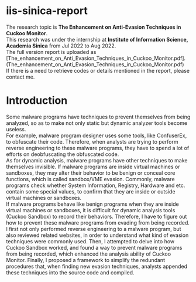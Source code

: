 # iis-sinica-report
The research topic is **The Enhancement on Anti-Evasion Techniques in Cuckoo Monitor**.\
This research was under the internship at **Institute of Information Science, Academia Sinica** from Jul 2022 to Aug 2022.\
The full version report is uploaded as [The_enhancement_on_Anti_Evasion_Techniques_in_Cuckoo_Monitor.pdf].(The_enhancement_on_Anti_Evasion_Techniques_in_Cuckoo_Monitor.pdf)\
If there is a need to retrieve codes or details mentioned in the report, please contact me.

# Introduction
Some malware programs have techniques to prevent themselves from being analyzed, so as to make not only static but dynamic analyzer tools become useless.\
For example, malware program designer uses some tools, like ConfuserEx, to obfuscate their code. Therefore, when analysts are trying to perform reverse engineering to these malware programs, they have to spend a lot of efforts on deobfuscating the obfuscated code.\
As for dynamic analysis, malware programs have other techniques to make themselves invisible. If malware programs are inside virtual machines or sandboxes, they may alter their behavior to be benign or conceal core functions, which is called sandbox/VME evasion. Commonly, malware programs check whether System Information, Registry, Hardware and etc. contain some special values, to confirm that they are inside or outside virtual machines or sandboxes.\
If malware programs behave like benign programs when they are inside virtual machines or sandboxes, it is difficult for dynamic analysis tools (Cuckoo Sandbox) to record their behaviors. Therefore, I have to figure out how to prevent these malware programs from evading from being recorded.\
I first not only performed reverse engineering to a malware program, but also reviewed related websites, in order to understand what kind of evasion techniques were commonly used. Then, I attempted to delve into how Cuckoo Sandbox worked, and found a way to prevent malware programs from being recorded, which enhanced the analysis ability of Cuckoo Monitor. Finally, I proposed a framework to simplify the redundant procedures that, when finding new evasion techniques, analysts appended these techniques into the source code and compiled.
